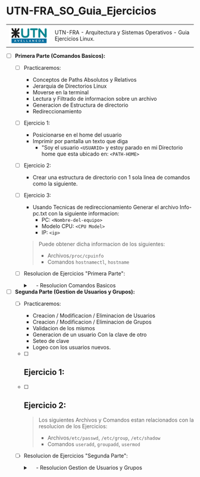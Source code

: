 # UTN-FRA_SO_Guia_Ejercicios

<div>	   
<table >
  <tr>
    <td><img src=".img/utn_logo_svg.svg" width="150" align="left" ></td>
    <td>UTN-FRA - Arquitectura y Sistemas Operativos - Guia Ejercicios Linux.</td>
  </tr>		
</table>
</div>



- [ ] **Primera Parte (Comandos Basicos):**
    - [ ] Practicaremos:
        - Conceptos de Paths Absolutos y Relativos
        - Jerarquia de Directorios Linux
        - Moverse en la terminal
        - Lectura y Filtrado de informacion sobre un archivo
        - Generacion de Estructura de directorio
        - Redireccionamiento

    - [ ] Ejercicio 1:
        - Posicionarse en el home del usuario
        - Imprimir por pantalla un texto que diga 
            - "Soy el usuario `<USUARIO>` y estoy parado en mi Directorio home que esta ubicado en: `<PATH-HOME>`
            
    - [ ] Ejercicio 2:
        - Crear una estructura de directorio con 1 sola linea de comandos como la siguiente.
        
    - [ ] Ejercicio 3:
        - Usando Tecnicas de redireccionamiento Generar el archivo Info-pc.txt con la siguiente informacion:
            - PC: `<Nombre-del-equipo>`
            - Modelo CPU: `<CPU Model>`
            - IP: `<ip>`
        > Puede obtener dicha informacion de los siguientes:
        >  - Archivos`/proc/cpuinfo`  </br>
        >  - Comandos `hostnamectl`, `hostname` </br>

    - [ ] Resolucion de Ejercicios "Primera Parte":
        <details>
            <summary>&emsp; <Mostrar/Ocultar> - Resolucion Comandos Basicos</summary>
            <div>
                <table>
                    <td> <a href="./Resoluciones/1.md">Ver la Resolucion</a></td>
                </table>
            </div>
        </details>

- [ ] **Segunda Parte (Gestion de Usuarios y  Grupos):**
    - [ ] Practicaremos:
        - Creacion / Modificacion / Eliminacion de Usuarios
        - Creacion / Modificacion / Eliminacion de Grupos
        - Validacion de los mismos
        - Generacion de un usuario Con la clave de otro
        - Seteo de clave
        - Logeo con los usuarios nuevos.

    - [ ] Ejercicio 1:
        - 

    - [ ] Ejercicio 2:
        - 


        > Los siguientes Archivos y Comandos estan relacionados con la resolucion de los Ejercicios:
        >  - Archivos`/etc/passwd`, `/etc/group`, `/etc/shadow`  </br>
        >  - Comandos `useradd`, `groupadd`, `usermod` </br>

    - [ ] Resolucion de Ejercicios "Segunda Parte":
        <details>
            <summary>&emsp; <Mostrar/Ocultar> - Resolucion Gestion de Usuarios y Grupos</summary>
            <div>
                <table>
                    <td> <a href="./Resoluciones/2.md">Ver la Resolucion</a></td>
                </table>
            </div>
        </details>


